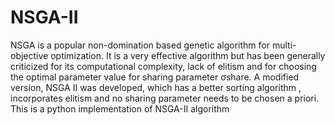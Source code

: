 # NSGA-II
NSGA is a popular non-domination based genetic algorithm for multi-objective optimization. 
It is a very effective algorithm but has been generally criticized for its computational complexity, lack of elitism and for choosing the optimal parameter value for sharing parameter σshare. 
A modified version, NSGA II  was developed, which has a better sorting algorithm , incorporates elitism and no sharing parameter needs to be chosen a priori. 
This is a python implementation of NSGA-II algorithm
